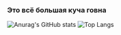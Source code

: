 ### Это всё большая куча говна
![Anurag's GitHub stats](https://github-readme-stats.vercel.app/api?username=ebolblga&show_icons=true&theme=github_dark&hide_border=true&disable_animations=true?count_private=true)
![Top Langs](https://github-readme-stats.vercel.app/api/top-langs/?username=ebolblga&layout=compact&show_icons=true&theme=github_dark&hide_border=true&disable_animations=true?count_private=true)

